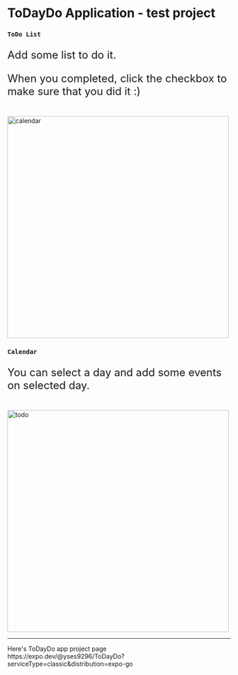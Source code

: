 # ToDayDo Application - test project

### `ToDo List`
<p style="font-size: 24px;">Add some list to do it.</p>
<p style="font-size: 24px;">When you completed, click the checkbox to make sure that you did it :)</p>
<br/>
<img src="https://user-images.githubusercontent.com/54027716/214574216-30fdb13f-91c6-44fd-9585-feca4b52ce05.jpg" alt="calendar" style="display: block; width: 500px" />

### `Calendar`
<p style="font-size: 24px;">You can select a day and add some events on selected day.</p>
<br/>
<img src="https://user-images.githubusercontent.com/54027716/214574202-a7451c53-fa4d-42ca-9fa3-513a07c5f36d.jpg" alt="todo" style="display: block; width: 500px" />


<hr/>
Here's ToDayDo app project page <br/>
https://expo.dev/@yses9296/ToDayDo?serviceType=classic&distribution=expo-go
